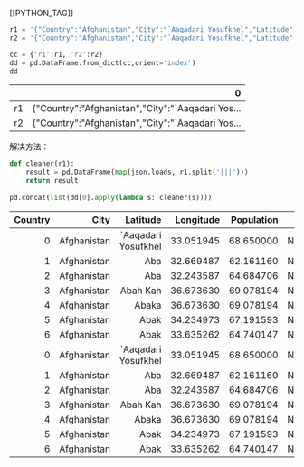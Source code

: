 [[PYTHON_TAG]]

```python
r1 = '{"Country":"Afghanistan","City":"`Aaqadari Yosufkhel","Latitude":33.051945,"Longitude":68.65,"Population":null}|||{"Country":"Afghanistan","City":"Aba","Latitude":32.669487,"Longitude":62.16116,"Population":null}|||{"Country":"Afghanistan","City":"Aba","Latitude":32.243587,"Longitude":64.684706,"Population":null}|||{"Country":"Afghanistan","City":"Abah Kah","Latitude":36.67363,"Longitude":69.078194,"Population":null}|||{"Country":"Afghanistan","City":"Abaka","Latitude":36.67363,"Longitude":69.078194,"Population":null}|||{"Country":"Afghanistan","City":"Abak","Latitude":34.234973,"Longitude":67.191593,"Population":null}|||{"Country":"Afghanistan","City":"Abak","Latitude":33.635262,"Longitude":64.740147,"Population":null}'
r2 = '{"Country":"Afghanistan","City":"`Aaqadari Yosufkhel","Latitude":33.051945,"Longitude":68.65,"Population":null}|||{"Country":"Afghanistan","City":"Aba","Latitude":32.669487,"Longitude":62.16116,"Population":null}|||{"Country":"Afghanistan","City":"Aba","Latitude":32.243587,"Longitude":64.684706,"Population":null}|||{"Country":"Afghanistan","City":"Abah Kah","Latitude":36.67363,"Longitude":69.078194,"Population":null}|||{"Country":"Afghanistan","City":"Abaka","Latitude":36.67363,"Longitude":69.078194,"Population":null}|||{"Country":"Afghanistan","City":"Abak","Latitude":34.234973,"Longitude":67.191593,"Population":null}|||{"Country":"Afghanistan","City":"Abak","Latitude":33.635262,"Longitude":64.740147,"Population":null}'

cc = {'r1':r1, 'r2':r2}
dd = pd.DataFrame.from_dict(cc,orient='index')
dd
```

|      |                                                 0 |
| ---: | ------------------------------------------------: |
|   r1 | {"Country":"Afghanistan","City":"`Aaqadari Yos... |
|   r2 | {"Country":"Afghanistan","City":"`Aaqadari Yos... |

解决方法：

```python
def cleaner(r1):
    result = pd.DataFrame(map(json.loads, r1.split('|||')))
    return result
  
pd.concat(list(dd[0].apply(lambda s: cleaner(s))))
```

| Country |        City |            Latitude | Longitude | Population |      |
| ------: | ----------: | ------------------: | --------: | ---------: | ---- |
|       0 | Afghanistan | `Aaqadari Yosufkhel | 33.051945 |  68.650000 | None |
|       1 | Afghanistan |                 Aba | 32.669487 |  62.161160 | None |
|       2 | Afghanistan |                 Aba | 32.243587 |  64.684706 | None |
|       3 | Afghanistan |            Abah Kah | 36.673630 |  69.078194 | None |
|       4 | Afghanistan |               Abaka | 36.673630 |  69.078194 | None |
|       5 | Afghanistan |                Abak | 34.234973 |  67.191593 | None |
|       6 | Afghanistan |                Abak | 33.635262 |  64.740147 | None |
|       0 | Afghanistan | `Aaqadari Yosufkhel | 33.051945 |  68.650000 | None |
|       1 | Afghanistan |                 Aba | 32.669487 |  62.161160 | None |
|       2 | Afghanistan |                 Aba | 32.243587 |  64.684706 | None |
|       3 | Afghanistan |            Abah Kah | 36.673630 |  69.078194 | None |
|       4 | Afghanistan |               Abaka | 36.673630 |  69.078194 | None |
|       5 | Afghanistan |                Abak | 34.234973 |  67.191593 | None |
|       6 | Afghanistan |                Abak | 33.635262 |  64.740147 | None |
